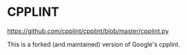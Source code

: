 # CPPLINT
https://github.com/cpplint/cpplint/blob/master/cpplint.py

This is a forked (and maintained) version of Google's cpplint.